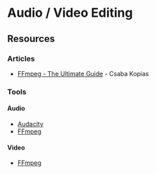 # Audio / Video Editing

## Resources

### Articles

* [FFmpeg - The Ultimate Guide](https://img.ly/blog/ultimate-guide-to-ffmpeg/) - Csaba Kopias

### Tools

#### Audio

* [Audacity](https://www.audacityteam.org/)
* [FFmpeg](https://ffmpeg.org/)

#### Video

* [FFmpeg](https://ffmpeg.org/)
